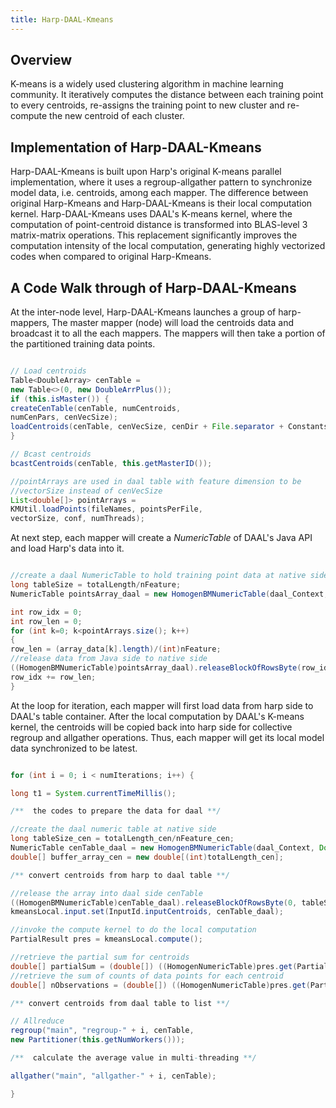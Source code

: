 ```yaml
---
title: Harp-DAAL-Kmeans
---
```


## Overview 

K-means is a widely used clustering algorithm in machine learning community. It iteratively computes the distance between each 
training point to every centroids, re-assigns the training point to new cluster and re-compute the new centroid of each cluster. 

## Implementation of Harp-DAAL-Kmeans

Harp-DAAL-Kmeans is built upon Harp's original K-means parallel implementation, where it uses a regroup-allgather pattern to 
synchronize model data, i.e. centroids, among each mapper. The difference between original Harp-Kmeans and Harp-DAAL-Kmeans 
is their local computation kernel. Harp-DAAL-Kmeans uses DAAL's K-means kernel, where the computation of point-centroid distance
is transformed into BLAS-level 3 matrix-matrix operations. This replacement significantly improves the computation intensity of 
the local computation, generating highly vectorized codes when compared to original Harp-Kmeans. 

## A Code Walk through of Harp-DAAL-Kmeans

At the inter-node level, Harp-DAAL-Kmeans launches a group of harp-mappers, 
The master mapper (node) will load the centroids data and broadcast it to all the each mappers. 
The mappers will then take a portion of the partitioned training data points.

```java

// Load centroids
Table<DoubleArray> cenTable =
new Table<>(0, new DoubleArrPlus());
if (this.isMaster()) {
createCenTable(cenTable, numCentroids,
numCenPars, cenVecSize);
loadCentroids(cenTable, cenVecSize, cenDir + File.separator + Constants.CENTROID_FILE_NAME, conf);
}

// Bcast centroids
bcastCentroids(cenTable, this.getMasterID());

//pointArrays are used in daal table with feature dimension to be
//vectorSize instead of cenVecSize
List<double[]> pointArrays =
KMUtil.loadPoints(fileNames, pointsPerFile,
vectorSize, conf, numThreads);

```

At next step, each mapper will create a *NumericTable* of DAAL's Java API and load Harp's data into it. 

```java

//create a daal NumericTable to hold training point data at native side
long tableSize = totalLength/nFeature;
NumericTable pointsArray_daal = new HomogenBMNumericTable(daal_Context, Double.class, nFeature, tableSize, NumericTable.AllocationFlag.DoAllocate);

int row_idx = 0;
int row_len = 0;
for (int k=0; k<pointArrays.size(); k++) 
{
row_len = (array_data[k].length)/(int)nFeature;
//release data from Java side to native side
((HomogenBMNumericTable)pointsArray_daal).releaseBlockOfRowsByte(row_idx, row_len, array_data[k]);
row_idx += row_len;
}

```

At the loop for iteration, each mapper will first load data from harp side to DAAL's table container. After 
the local computation by DAAL's K-means kernel, the centroids will be copied back into harp side for 
collective regroup and allgather operations. Thus, each mapper will get its local model data synchronized 
to be latest. 

```java

for (int i = 0; i < numIterations; i++) {

long t1 = System.currentTimeMillis();

/**  the codes to prepare the data for daal **/

//create the daal numeric table at native side
long tableSize_cen = totalLength_cen/nFeature_cen;
NumericTable cenTable_daal = new HomogenBMNumericTable(daal_Context, Double.class, nFeature_cen, tableSize_cen, NumericTable.AllocationFlag.DoAllocate);
double[] buffer_array_cen = new double[(int)totalLength_cen];

/** convert centroids from harp to daal table **/

//release the array into daal side cenTable
((HomogenBMNumericTable)cenTable_daal).releaseBlockOfRowsByte(0, tableSize_cen, buffer_array_cen);
kmeansLocal.input.set(InputId.inputCentroids, cenTable_daal);

//invoke the compute kernel to do the local computation
PartialResult pres = kmeansLocal.compute();

//retrieve the partial sum for centroids
double[] partialSum = (double[]) ((HomogenNumericTable)pres.get(PartialResultId.partialSums)).getDoubleArray(); 
//retrieve the sum of counts of data points for each centroid
double[] nObservations = (double[]) ((HomogenNumericTable)pres.get(PartialResultId.nObservations)).getDoubleArray();

/** convert centroids from daal table to list **/

// Allreduce
regroup("main", "regroup-" + i, cenTable,
new Partitioner(this.getNumWorkers()));

/**  calculate the average value in multi-threading **/

allgather("main", "allgather-" + i, cenTable);

}

```


